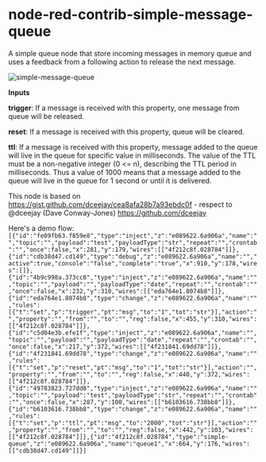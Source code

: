 node-red-contrib-simple-message-queue
================================

A simple queue node that store incoming messages in memory queue and
uses a feedback from a following action to release the next message.

![simple-message-queue](https://github.com/shady2k/node-red-contrib-simple-message-queue/raw/master/simple-message-queue.png "Demo flow")

**Inputs**

**trigger**: If a message is received with this property, one message from queue will be released.

**reset**: If a message is received with this property, queue will be cleared.

**ttl**: If a message is received with this property, message added to the queue will live in the queue for specific value in milliseconds. The value of the TTL must be a non-negative integer (0 <= n), describing the TTL period in milliseconds. Thus a value of 1000 means that a message added to the queue will live in the queue for 1 second or until it is delivered.

This node is based on https://gist.github.com/dceejay/cea8afa28b7a93ebdc0f - respect to @dceejay (Dave Conway-Jones) https://github.com/dceejay

Here's a demo flow:
`[{"id":"fe09fb63.f859e8","type":"inject","z":"e089622.6a906a","name":"","topic":"","payload":"test","payloadType":"str","repeat":"","crontab":"","once":false,"x":281,"y":179,"wires":[["4f212c8f.028784"]]},{"id":"cdb38d47.cd149","type":"debug","z":"e089622.6a906a","name":"","active":true,"console":"false","complete":"true","x":910,"y":178,"wires":[]},{"id":"4b9c998a.373cc8","type":"inject","z":"e089622.6a906a","name":"","topic":"","payload":"","payloadType":"date","repeat":"","crontab":"","once":false,"x":232,"y":310,"wires":[["eda764e1.8074b8"]]},{"id":"eda764e1.8074b8","type":"change","z":"e089622.6a906a","name":"","rules":[{"t":"set","p":"trigger","pt":"msg","to":"1","tot":"str"}],"action":"","property":"","from":"","to":"","reg":false,"x":455,"y":310,"wires":[["4f212c8f.028784"]]},{"id":"c5d04e3b.efe1f","type":"inject","z":"e089622.6a906a","name":"","topic":"","payload":"","payloadType":"date","repeat":"","crontab":"","once":false,"x":217,"y":372,"wires":[["4f231841.69dd78"]]},{"id":"4f231841.69dd78","type":"change","z":"e089622.6a906a","name":"","rules":[{"t":"set","p":"reset","pt":"msg","to":"1","tot":"str"}],"action":"","property":"","from":"","to":"","reg":false,"x":440,"y":372,"wires":[["4f212c8f.028784"]]},{"id":"49783823.727dd8","type":"inject","z":"e089622.6a906a","name":"","topic":"","payload":"test","payloadType":"str","repeat":"","crontab":"","once":false,"x":287,"y":100,"wires":[["b6103616.738bb8"]]},{"id":"b6103616.738bb8","type":"change","z":"e089622.6a906a","name":"","rules":[{"t":"set","p":"ttl","pt":"msg","to":"2000","tot":"str"}],"action":"","property":"","from":"","to":"","reg":false,"x":442,"y":103,"wires":[["4f212c8f.028784"]]},{"id":"4f212c8f.028784","type":"simple-queue","z":"e089622.6a906a","name":"queue1","x":664,"y":176,"wires":[["cdb38d47.cd149"]]}]`